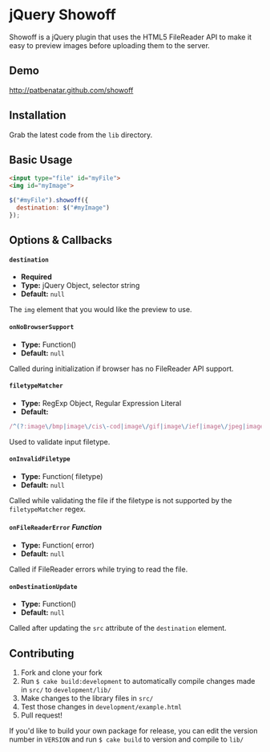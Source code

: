 # jQuery Showoff

Showoff is a jQuery plugin that uses the HTML5 FileReader API to make it easy
to preview images before uploading them to the server.

## Demo

http://patbenatar.github.com/showoff

## Installation

Grab the latest code from the `lib` directory.

## Basic Usage

```html
<input type="file" id="myFile">
<img id="myImage">
```

```javascript
$("#myFile").showoff({
  destination: $("#myImage")
});
```

## Options & Callbacks

#### `destination`
* __Required__
* __Type:__ jQuery Object, selector string
* __Default:__ `null`

The `img` element that you would like the preview to use.

#### `onNoBrowserSupport`
* __Type:__ Function()
* __Default:__ `null`

Called during initialization if browser has no FileReader API support.

#### `filetypeMatcher`
* __Type:__ RegExp Object, Regular Expression Literal
* __Default:__
```javascript
/^(?:image\/bmp|image\/cis\-cod|image\/gif|image\/ief|image\/jpeg|image\/jpeg|image\/jpeg|image\/pipeg|image\/png|image\/svg\+xml|image\/tiff|image\/x\-cmu\-raster|image\/x\-cmx|image\/x\-icon|image\/x\-portable\-anymap|image\/x\-portable\-bitmap|image\/x\-portable\-graymap|image\/x\-portable\-pixmap|image\/x\-rgb|image\/x\-xbitmap|image\/x\-xpixmap|image\/x\-xwindowdump)$/i
```

Used to validate input filetype.

#### `onInvalidFiletype`
* __Type:__ Function(<String> filetype)
* __Default:__ `null`

Called while validating the file if the filetype is not supported by the `filetypeMatcher` regex.

#### `onFileReaderError` _Function_
* __Type:__ Function(<DOMError> error)
* __Default:__ `null`

Called if FileReader errors while trying to read the file.

#### `onDestinationUpdate`
* __Type:__ Function()
* __Default:__ `null`

Called after updating the `src` attribute of the `destination` element.

## Contributing

1. Fork and clone your fork
1. Run `$ cake build:development` to automatically compile changes made in `src/` to `development/lib/`
1. Make changes to the library files in `src/`
1. Test those changes in `development/example.html`
1. Pull request!

If you'd like to build your own package for release, you can edit the version number
in `VERSION` and run `$ cake build` to version and compile to `lib/`